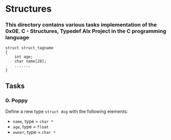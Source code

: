 # Structures 
### This directory contains various tasks implementation of the 0x0E. C - Structures, Typedef Alx Project in the C programming language

    struct struct_tagname
    {
	    int age;
	    char name[20];
	    .......
	}
## Tasks
 ### 0. Poppy
 Define a new type  `struct dog`  with the following elements:

-   `name`, type =  `char *`
-   `age`, type =  `float`
-   `owner`, type =  `char *`

